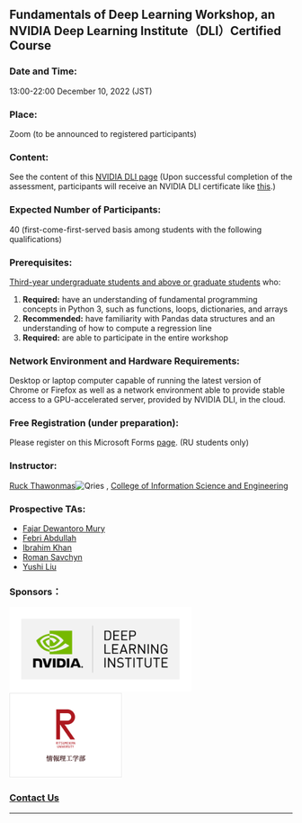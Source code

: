 ## Fundamentals of Deep Learning Workshop, an NVIDIA Deep Learning Institute（DLI）Certified Course 
### Date and Time: 
13:00-22:00 December 10, 2022 (JST)
### Place: 
Zoom (to be announced to registered participants)
### Content: 
See the content of this <a href="https://www.nvidia.com/en-us/training/instructor-led-workshops/fundamentals-of-deep-learning/" target="_blank">NVIDIA DLI page</a> (Upon successful completion of the assessment, participants will receive an NVIDIA DLI certificate like <a href="https://learn.next.courses.nvidia.com/certificates/29591b570cdb4b8bb0b0ea7259e9ab83" target="_blank">this</a>.)
### Expected Number of Participants: 
40 (first-come-first-served basis among students with the following qualifications)
### Prerequisites: 
<ins>Third-year undergraduate students and above or graduate students</ins> who:
1. **Required:** have an understanding of fundamental programming concepts in Python 3, such as functions, loops, dictionaries, and arrays
2. **Recommended:** have familiarity with Pandas data structures and an understanding of how to compute a regression line
3. **Required:** are able to participate in the entire workshop
### Network Environment and Hardware Requirements: 
Desktop or laptop computer capable of running the latest version of Chrome or Firefox as well as a network environment able to provide stable access to a GPU-accelerated server, provided by NVIDIA DLI, in the cloud.
### Free Registration (under preparation): 
Please register on this Microsoft Forms <a href="" target="_blank">page</a>. (RU students only) 
### Instructor: 
<a href="http://www.ice.ci.ritsumei.ac.jp/~ruck/" target="_blank">Ruck Thawonmas</a><img alt="Qries" src="http://www.ice.ci.ritsumei.ac.jp/~ruck/images/17_DeepLearningInstitute_Logo_R1_RBG_University_Ambassador-01.png" height="50"> , <a href="http://en.ritsumei.ac.jp/ise/">College of Information Science and Engineering</a> 
### Prospective TAs:
 * <a href="https://courses.nvidia.com/certificates/0e3d9ba247494a8daf6b1819c72cddc0/" target="_blank">Fajar Dewantoro Mury</a>
 * <a href="https://learn.next.courses.nvidia.com/certificates/9ad2afd826a345c189dde58002e448d8" target="_blank">Febri Abdullah</a>
 * <a href="https://courses.nvidia.com/certificates/a9a74b24e5c14a50a147ad43e6367e3c/" target="_blank">Ibrahim Khan</a>
 * <a href="https://courses.nvidia.com/certificates/d375942c39f34c1eae3856bdc542ffc1/" target="_blank">Roman Savchyn</a>
 * <a href="https://courses.nvidia.com/certificates/86b2b72915684ed9b3f5cb32b8949871/" target="_blank">Yushi Liu</a>
### Sponsors：
<a href="https://www.nvidia.com/en-us/training/"><img alt="Qries" src="../dli.png" height="150"></a>
<a href="http://en.ritsumei.ac.jp/ise/"><img alt="Qries" src="../ise.gif" height="150"></a>
### [Contact Us](mailto:dli-ws@ice.ci.ritsumei.ac.jp)
------------------------------------------------------------------------


